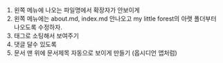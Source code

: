 1. 왼쪽 메뉴에 나오는 파일명에서 확장자가 안보이게
2. 왼쪽 메뉴에는 about.md, index.md 안나오고 my little forest의 아랫 폴더부터 나오도록 수정하자.
3. 태그로 소팅해서 보여주기
4. 댓글 달수 있도록
5. 문서 맨 위에 문서제목 자동으로 보이게 만들기 (옵시디언 앱처럼)
